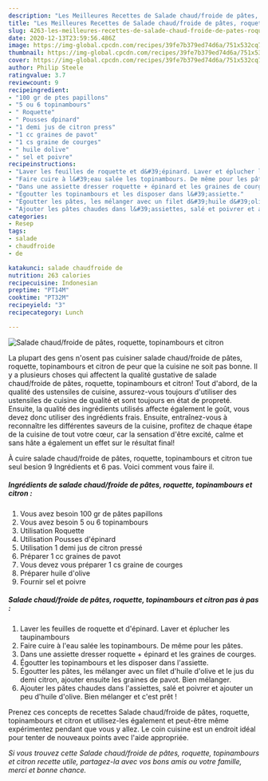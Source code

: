 ```yaml
---
description: "Les Meilleures Recettes de Salade chaud/froide de pâtes, roquette, topinambours et citron"
title: "Les Meilleures Recettes de Salade chaud/froide de pâtes, roquette, topinambours et citron"
slug: 4263-les-meilleures-recettes-de-salade-chaud-froide-de-pates-roquette-topinambours-et-citron
date: 2020-12-13T23:59:56.486Z
image: https://img-global.cpcdn.com/recipes/39fe7b379ed74d6a/751x532cq70/salade-chaudfroide-de-pates-roquette-topinambours-et-citron-photo-principale-de-la-recette.jpg
thumbnail: https://img-global.cpcdn.com/recipes/39fe7b379ed74d6a/751x532cq70/salade-chaudfroide-de-pates-roquette-topinambours-et-citron-photo-principale-de-la-recette.jpg
cover: https://img-global.cpcdn.com/recipes/39fe7b379ed74d6a/751x532cq70/salade-chaudfroide-de-pates-roquette-topinambours-et-citron-photo-principale-de-la-recette.jpg
author: Philip Steele
ratingvalue: 3.7
reviewcount: 9
recipeingredient:
- "100 gr de ptes papillons"
- "5 ou 6 topinambours"
- " Roquette"
- " Pousses dpinard"
- "1 demi jus de citron press"
- "1 cc graines de pavot"
- "1 cs graine de courges"
- " huile dolive"
- " sel et poivre"
recipeinstructions:
- "Laver les feuilles de roquette et d&#39;épinard. Laver et éplucher les taupinambours"
- "Faire cuire à l&#39;eau salée les topinambours. De même pour les pâtes."
- "Dans une assiette dresser roquette + épinard et les graines de courges."
- "Égoutter les topinambours et les disposer dans l&#39;assiette."
- "Égoutter les pâtes, les mélanger avec un filet d&#39;huile d&#39;olive et le jus du demi citron, ajouter ensuite les graines de pavot. Bien mélanger."
- "Ajouter les pâtes chaudes dans l&#39;assiettes, salé et poivrer et ajouter un peu d&#39;huile d&#39;olive. Bien mélanger et c&#39;est prêt !"
categories:
- Resep
tags:
- salade
- chaudfroide
- de

katakunci: salade chaudfroide de 
nutrition: 263 calories
recipecuisine: Indonesian
preptime: "PT14M"
cooktime: "PT32M"
recipeyield: "3"
recipecategory: Lunch

---
```



![Salade chaud/froide de pâtes, roquette, topinambours et citron](https://img-global.cpcdn.com/recipes/39fe7b379ed74d6a/751x532cq70/salade-chaudfroide-de-pates-roquette-topinambours-et-citron-photo-principale-de-la-recette.jpg)

La plupart des gens n'osent pas cuisiner salade chaud/froide de pâtes, roquette, topinambours et citron de peur que la cuisine ne soit pas bonne. Il y a plusieurs choses qui affectent la qualité gustative de salade chaud/froide de pâtes, roquette, topinambours et citron! Tout d'abord, de la qualité des ustensiles de cuisine, assurez-vous toujours d'utiliser des ustensiles de cuisine de qualité et sont toujours en état de propreté. Ensuite, la qualité des ingrédients utilisés affecte également le goût, vous devez donc utiliser des ingrédients frais. Ensuite, entraînez-vous à reconnaître les différentes saveurs de la cuisine, profitez de chaque étape de la cuisine de tout votre cœur, car la sensation d'être excité, calme et sans hâte a également un effet sur le résultat final!

<!--inarticleads1-->

À cuire salade chaud/froide de pâtes, roquette, topinambours et citron tue seul besion 9 Ingrédients et 6 pas. Voici comment vous faire il.

##### Ingrédients de salade chaud/froide de pâtes, roquette, topinambours et citron :

1. Vous avez besoin 100 gr de pâtes papillons
1. Vous avez besoin 5 ou 6 topinambours
1. Utilisation  Roquette
1. Utilisation  Pousses d&#39;épinard
1. Utilisation 1 demi jus de citron pressé
1. Préparer 1 cc graines de pavot
1. Vous devez vous préparer 1 cs graine de courges
1. Préparer  huile d&#39;olive
1. Fournir  sel et poivre




<!--inarticleads2-->

##### Salade chaud/froide de pâtes, roquette, topinambours et citron pas à pas :

1. Laver les feuilles de roquette et d&#39;épinard. Laver et éplucher les taupinambours
1. Faire cuire à l&#39;eau salée les topinambours. De même pour les pâtes.
1. Dans une assiette dresser roquette + épinard et les graines de courges.
1. Égoutter les topinambours et les disposer dans l&#39;assiette.
1. Égoutter les pâtes, les mélanger avec un filet d&#39;huile d&#39;olive et le jus du demi citron, ajouter ensuite les graines de pavot. Bien mélanger.
1. Ajouter les pâtes chaudes dans l&#39;assiettes, salé et poivrer et ajouter un peu d&#39;huile d&#39;olive. Bien mélanger et c&#39;est prêt !




<!--inarticleads1-->

<p>
Prenez ces concepts de recettes Salade chaud/froide de pâtes, roquette, topinambours et citron et utilisez-les également et peut-être même expérimentez pendant que vous y allez. Le coin cuisine est un endroit idéal pour tenter de nouveaux points avec l'aide appropriée.
</p>

<p>
<i>Si vous trouvez cette Salade chaud/froide de pâtes, roquette, topinambours et citron recette utile, partagez-la avec vos bons amis ou votre famille, merci et bonne chance.</i>
</p>
